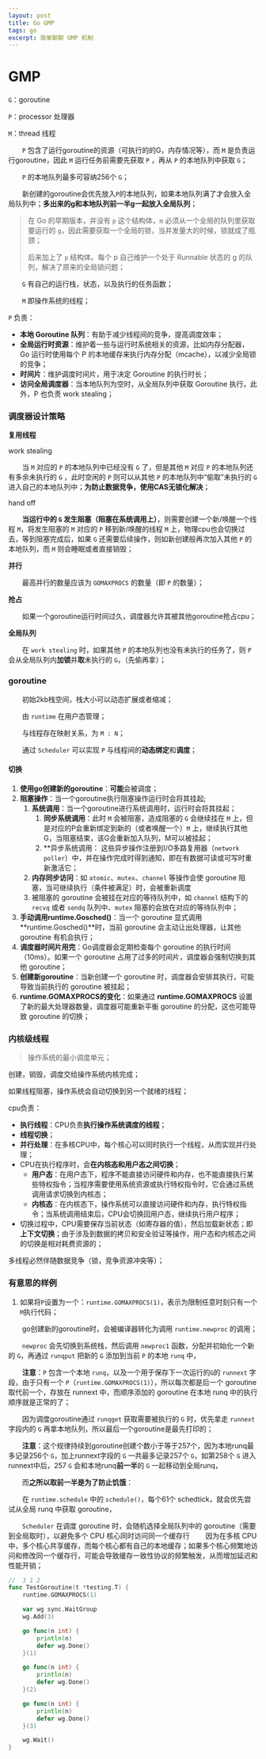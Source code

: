 ```yaml
---
layout: post
title: Go GMP
tags: go
excerpt: 简单聊聊 GMP 机制
---
```


# GMP
`G`：goroutine

`P`：processor 处理器

`M`：thread 线程

&emsp;&emsp;`P` 包含了运行goroutine的资源（可执行的的G，内存情况等），而 `M` 是负责运行goroutine，因此 `M` 运行任务前需要先获取 `P` ，再从 `P` 的本地队列中获取 `G`；

&emsp;&emsp;`P` 的本地队列最多可容纳256个 `G`；

&emsp;&emsp;新创建的goroutine会优先放入`P`的本地队列，如果本地队列满了才会放入全局队列中；**多出来的g和本地队列前一半g一起放入全局队列**；

> 在 Go 的早期版本，并没有 `p` 这个结构体，`m` 必须从一个全局的队列里获取要运行的 `g`，因此需要获取一个全局的锁，当并发量大的时候，锁就成了瓶颈；
>
> 后来加上了 `p` 结构体。每个 p 自己维护一个处于 Runnable 状态的 g 的队列，解决了原来的全局锁问题；
>



&emsp;&emsp;`G` 有自己的运行栈，状态，以及执行的任务函数；

&emsp;&emsp;`M` 即操作系统的线程；

`P` 负责：

+ **本地 Goroutine 队列**：有助于减少线程间的竞争，提高调度效率；
+ **全局运行时资源**：维护着一些与运行时系统相关的资源，比如内存分配器，Go 运行时使用每个 P 的本地缓存来执行内存分配（mcache），以减少全局锁的竞争；
+ **时间片**：维护调度时间片，用于决定 Goroutine 的执行时长；
+ **访问全局调度器**：当本地队列为空时，从全局队列中获取 Goroutine 执行，此外，P 也负责 work stealing；



### 调度器设计策略
**复用线程**

work stealing

&emsp;&emsp;当 `M` 对应的 `P` 的本地队列中已经没有 `G` 了，但是其他 `M` 对应 `P` 的本地队列还有多余未执行的 `G` ，此时空闲的 `P` 则可以从其他 `P` 的本地队列中“偷取”未执行的 `G` 进入自己的本地队列中；**为防止数据竞争，使用CAS无锁化解决**；

hand off

&emsp;&emsp;**当运行中的 `G` 发生阻塞（阻塞在系统调用上）**，则需要创建一个新/唤醒一个线程 `M`，将发生阻塞的 `M` 对应的 `P` 移到新/唤醒的线程 `M` 上，物理cpu也会切换过去，等到阻塞完成后，如果 `G` 还需要后续操作，则如新创建般再次加入其他 `P` 的本地队列，而 `M` 则会睡眠或者直接销毁；



**并行**

&emsp;&emsp;最高并行的数量应该为 `GOMAXPROCS` 的数量（即 `P` 的数量）；

**抢占**

&emsp;&emsp;如果一个goroutine运行时间过久，调度器允许其被其他goroutine抢占cpu；

**全局队列**

&emsp;&emsp;在 `work stealing` 时，如果其他 `P` 的本地队列也没有未执行的任务了，则 `P` 会从全局队列内**加锁**并**取**未执行的 `G`，（先偷再拿）；

### goroutine

&emsp;&emsp;初始2kb栈空间，栈大小可以动态扩展或者缩减；

&emsp;&emsp;由 `runtime` 在用户态管理；

&emsp;&emsp;与线程存在映射关系，为 `M : N`；

&emsp;&emsp;通过 `Scheduler` 可以实现 `P` 与线程间的**动态绑定**和**调度**；

#### 切换
1. **使用go创建新的goroutine**：**可能**会被调度；
2. **阻塞操作**：当一个goroutine执行阻塞操作运行时会将其挂起;
    1. **系统调用**：当一个goroutine进行系统调用时，运行时会将其挂起；
        1. **同步系统调用**：此时 `M` 会被阻塞，造成阻塞的 `G` 会继续挂在 `M` 上，但是对应的P会重新绑定到新的（或者唤醒一个）`M` 上，继续执行其他G，当阻塞结束，该G会重新加入队列，M可以被挂起；
        2. **异步系统调用： 这些异步操作注册到I/O多路复用器（`network poller`）中，并在操作完成时得到通知，即在有数据可读或可写时重新激活它；
    2. **内存同步访问**：如 `atomic`、`mutex`、`channel` 等操作会使 goroutine 阻塞，当可继续执行（条件被满足）时，会被重新调度
    3. 被阻塞的 goroutine 会被挂在对应的等待队列中，如 `channel` 结构下的 `recvq` 或者 `sendq` 队列中、`mutex` 阻塞的会放在对应的等待队列中；
3. **手动调用runtime.Gosched()**：当一个 goroutine 显式调用**runtime.Gosched()**时，当前 goroutine 会主动让出处理器，让其他 goroutine 有机会执行；
4. **调度器时间片用完**：Go调度器会定期检查每个 goroutine 的执行时间（10ms）。如果一个 goroutine 占用了过多的时间片，调度器会强制切换到其他 goroutine；
5. **创建新goroutine**：当新创建一个 goroutine 时，调度器会安排其执行，可能导致当前执行的 goroutine 被挂起；
6. **runtime.GOMAXPROCS的变化**：如果通过 **runtime.GOMAXPROCS** 设置了新的最大处理器数量，调度器可能重新平衡 goroutine 的分配，这也可能导致 goroutine 的切换；

### 内核级线程
> 操作系统的最小调度单元；
>

创建，销毁，调度交给操作系统内核完成；

如果线程阻塞，操作系统会自动切换到另一个就绪的线程；

cpu负责：

+ **执行线程**：CPU负责**执行操作系统调度的线程**；
+ **线程切换**；
+ **并行处理**：在多核CPU中，每个核心可以同时执行一个线程，从而实现并行处理；
+ CPU在执行程序时，会**在内核态和用户态之间切换**；
    - **用户态**：在用户态下，程序不能直接访问硬件和内存，也不能直接执行某些特权指令；当程序需要使用系统资源或执行特权指令时，它会通过系统调用请求切换到内核态；
    - **内核态**：在内核态下，操作系统可以直接访问硬件和内存，执行特权指令；当系统调用结束后，CPU会切换回用户态，继续执行用户程序；
+ 切换过程中，CPU需要保存当前状态（如寄存器的值），然后加载新状态；即**上下文切换**；由于涉及到数据的拷贝和安全验证等操作，用户态和内核态之间的切换是相对耗费资源的；

多线程必然伴随数据竞争（锁，竞争资源冲突等）；


### 有意思的样例
1. 如果将`P`设置为一个：`runtime.GOMAXPROCS(1)`，表示为限制任意时刻只有一个`M`执行代码；

&emsp;&emsp;go创建新的goroutine时，会被编译器转化为调用 `runtime.newproc` 的调用；

&emsp;&emsp;`newproc` 会先切换到系统栈，然后调用 `newproc1` 函数，分配并初始化一个新的 `G`，再通过 `runqput` 把新的 `G` 添加到当前 `P` 的本地 `runq` 中，

&emsp;&emsp;**注意**：`P` 包含一个本地 `runq`，以及一个用于保存下一次运行的`G`的 `runnext` 字段，由于只有一个 `P`（`runtime.GOMAXPROCS(1)`），所以每次都是后一个 goroutine 取代前一个，存放在 runnext 中，而顺序添加的 goroutine 在本地 runq 中的执行顺序就是正常的了；

&emsp;&emsp;因为调度goroutine通过 `runqget` 获取需要被执行的 `G` 时，优先拿走 `runnext` 字段内的 `G` 再拿本地队列，所以最后一个goroutine是最先打印的；

&emsp;&emsp;**注意**：这个规律持续到goroutine创建个数小于等于257个，因为本地runq最多记录256个 `G`，加上runnext字段的 `G` 一共最多记录257个 `G`，如第258个 `G` 进入runnext中后，257 `G` 会和本地runq**前一半**的 `G` 一起移动到全局runq，

&emsp;&emsp;而**之所以取前一半是为了防止饥饿**：

&emsp;&emsp;在 `runtime.schedule` 中的 `schedule()`，每个61个 schedtick，就会优先尝试从全局 runq 中获取 goroutine，

&emsp;&emsp;`Scheduler` 在调度 goroutine 时，会随机选择全局队列中的 goroutine（需要到全局取时），以避免多个 CPU 核心同时访问同一个缓存行
&emsp;&emsp;因为在多核 CPU 中，多个核心共享缓存，而每个核心都有自己的本地缓存；如果多个核心频繁地访问和修改同一个缓存行，可能会导致缓存一致性协议的频繁触发，从而增加延迟和性能开销；

```go
//  3 1 2
func TestGoroutine(t *testing.T) {
    runtime.GOMAXPROCS(1)

    var wg sync.WaitGroup
    wg.Add(3)

    go func(n int) {
        println(n)
        defer wg.Done()
    }(1)

    go func(n int) {
        println(n)
        defer wg.Done()
    }(2)

    go func(n int) {
        println(n)
        defer wg.Done()
    }(3)

    wg.Wait()
}
```

